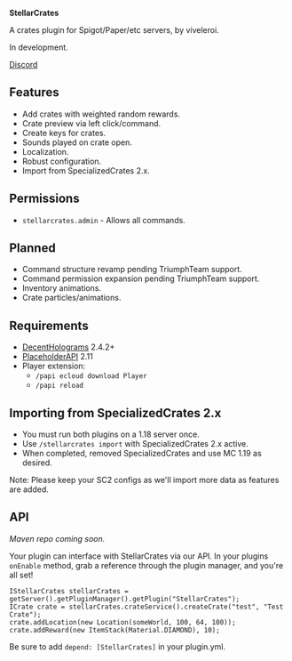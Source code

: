 **StellarCrates**

A crates plugin for Spigot/Paper/etc servers, by viveleroi.

In development.

[Discord][discord]

## Features

- Add crates with weighted random rewards.
- Crate preview via left click/command.
- Create keys for crates.
- Sounds played on crate open.
- Localization.
- Robust configuration.
- Import from SpecializedCrates 2.x.

## Permissions

- `stellarcrates.admin` - Allows all commands.

## Planned

- Command structure revamp pending TriumphTeam support.
- Command permission expansion pending TriumphTeam support.
- Inventory animations.
- Crate particles/animations.

## Requirements

- [DecentHolograms][dh] 2.4.2+
- [PlaceholderAPI][papi] 2.11 
- Player extension:
  - `/papi ecloud download Player`
  - `/papi reload`

## Importing from SpecializedCrates 2.x

- You must run both plugins on a 1.18 server once.
- Use `/stellarcrates import` with SpecializedCrates 2.x active.
- When completed, removed SpecializedCrates and use MC 1.19 as desired.

Note: Please keep your SC2 configs as we'll import more data as features are added.

## API

*Maven repo coming soon.*

Your plugin can interface with StellarCrates via our API. In your plugins `onEnable` method, grab a reference through the plugin manager, and you're all set!

```
IStellarCrates stellarCrates = getServer().getPluginManager().getPlugin("StellarCrates");
ICrate crate = stellarCrates.crateService().createCrate("test", "Test Crate");
crate.addLocation(new Location(someWorld, 100, 64, 100));
crate.addReward(new ItemStack(Material.DIAMOND), 10);
```

Be sure to add `depend: [StellarCrates]` in your plugin.yml.

[discord]: https://discord.gg/Q6sHDfnMAc
[dh]: https://www.spigotmc.org/resources/decent-holograms-1-8-1-19-papi-support-no-dependencies.96927/
[papi]: https://www.spigotmc.org/resources/placeholderapi.6245/